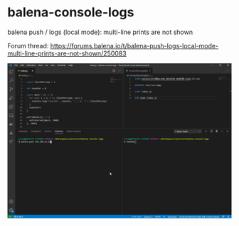# balena-console-logs
balena push / logs (local mode): multi-line prints are not shown

Forum thread: https://forums.balena.io/t/balena-push-logs-local-mode-multi-line-prints-are-not-shown/250083

![demo](docs/balena-console-logs.gif)
